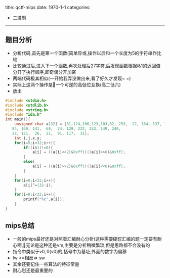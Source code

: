 title: qctf-mips
date: 1970-1-1
categories:
- 二进制
---
## 题目分析
- 分析代码,首先是第一个函数(简单异或,操作以后和一个长度为5的字符串作比较
- 比较通过后,进入下一个函数,再次处理后27字符,后发现函数根据i&1的返回值分开了执行顺序,即奇偶分开加密
- 两端代码极其相似(一开始我弄没做出来,看了好久才发现= =)
- 实际上这两个操作是一个可逆的高低位互换(高二低六)
- 放出
```c
#include <stdio.h>
#include <stdlib.h>
#include <string.h>
#include "ida.h"
int main(){
    unsigned char a[32] = {81,124,106,123,103,82, 253,  22, 164, 137, 189, 146, 128,  19,  65, 
   84, 160, 141,  69,  24, 129, 222, 252, 149, 240, 
   22, 121,  26,  21,  91, 117,  31};
    int i,j,x,y;
    for(i=5;i<32;i++){
        if((i&1)!=0){
            a[i] = ((a[i]<<2)&0xff)|((a[i]>>6)&0xff);
        }
        else{
            a[i] = ((a[i]>>2)&0xff)|((a[i]<<6)&0xff);
        }
    }
    for(i=0;i<32;i++){
        a[i]^=(32-i);
    }
    for(i=0;i<32;i++){
        printf("%c",a[i]);
    }
}
```
## mips总结
- 一般的mips最好还是对照着汇编耐心分析(这种需要硬怼汇编的题一定要有耐心啊,无论是这种还是vm,主要是分析稍微繁琐,但是思路都不会没有的
- 指令中类似于$v0, 0($v0)的,括号中为基址,外面的数字为偏移
- lw <=相反=> sw
- 其余还要记住一些算法的特征常量
- 耐心怼还是最重要的